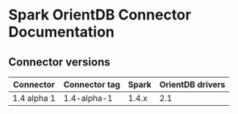# Spark OrientDB Connector Documentation

## Connector versions


| Connector     | Connector tag     | Spark     | OrientDB drivers      |
| ------------- | ----------------- | --------- | --------------------- |
| 1.4 alpha 1   | 1.4-alpha-1       | 1.4.x     | 2.1                   |

